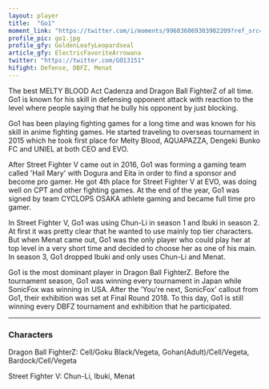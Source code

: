 ```yaml
---
layout: player
title:  "Go1"
moment_link: "https://twitter.com/i/moments/996036069303902209?ref_src=twsrc%5Etfw"
profile_pic: go1.jpg
profile_gfy: GoldenLeafyLeopardseal
article_gfy: ElectricFavoriteArrowana
twitter: "https://twitter.com/GO13151"
hifight: Defense, DBFZ, Menat
---
```


The best MELTY BLOOD Act Cadenza and Dragon Ball FighterZ of all time. 
Go1 is known for his skill in defensing opponent attack with reaction 
to the level where people saying that he bully his opponent by just blocking. 

Go1 has been playing fighting games for a long time and was known for his skill 
in anime fighting games. He started traveling to overseas tournament in 2015 which 
he took first place for Melty Blood, AQUAPAZZA, Dengeki Bunko FC and UNIEL at both 
CEO and EVO. 

After Street Fighter V came out in 2016, Go1 was forming a gaming team called 'Hail Mary' 
with Dogura and Eita in order to find a sponsor and become pro gamer. 
He got 4th place for Street Fighter V at EVO, was doing well on CPT and other fighting games. 
At the end of the year, Go1 was signed by team CYCLOPS OSAKA athlete gaming and became full time pro gamer.

In Street Fighter V, Go1 was using Chun-Li in season 1 and Ibuki in season 2. 
At first it was pretty clear that he wanted to use mainly top tier characters. 
But when Menat came out, Go1 was the only player who could play her at top level 
in a very short time and decided to choose her as one of his main. 
In season 3, Go1 dropped Ibuki and only uses Chun-Li and Menat.

Go1 is the most dominant player in Dragon Ball FighterZ. 
Before the tournament season, Go1 was winning every tournament in Japan 
while SonicFox was winning in USA. After the 'You're next, SonicFox' callout from Go1, 
their exhibition was set at Final Round 2018. 
To this day, Go1 is still winning every DBFZ tournament and exhibition that he participated.

<hr/>

<h3>Characters</h3>

Dragon Ball FighterZ: Cell/Goku Black/Vegeta, Gohan(Adult)/Cell/Vegeta, Bardock/Cell/Vegeta

Street Fighter V: Chun-Li, Ibuki, Menat
